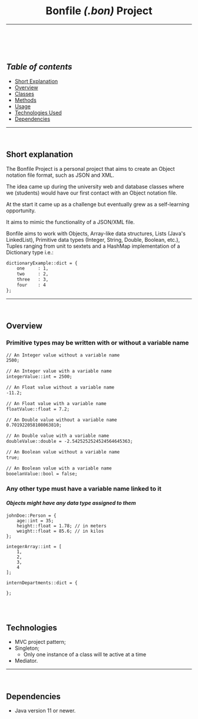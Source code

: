 <header>

# Bonfile *(.bon)* Project
<hr>
</header>
<br>
<nav>

## *Table of contents*

- [Short Explanation](#short-explanation)
- [Overview]()
- [Classes]()
- [Methods]()
- [Usage]()
- [Technologies Used](#technologies)
- [Dependencies](#dependencies)
<hr>
</nav>
<br>
<main>
<section>

## Short explanation
The Bonfile Project is a personal project that aims to create an Object notation file format, such as JSON and XML.

The idea came up during the university web and database classes where we (students) would have our first contact with an Object notation file.

At the start it came up as a challenge but eventually grew as a self-learning opportunity.

It aims to mimic the functionality of a JSON/XML file.

Bonfile aims to work with Objects, Array-like data structures, Lists (Java's LinkedList),
Primitive data types (Integer, String, Double, Boolean, etc.), Tuples ranging from unit to sextets
and a HashMap implementation of a Dictionary type i.e.:
```txt
dictionaryExample::dict = {
    one     : 1,
    two     : 2,
    three   : 3,
    four    : 4
};
```
<hr>
</section>
<br>
<section>

## Overview

### Primitive types may be written with or without a variable name
```txt
// An Integer value without a variable name
2500;

// An Integer value with a variable name
integerValue::int = 2500;

// An Float value without a variable name
-11.2;

// An Float value with a variable name
floatValue::float = 7.2;

// An Double value without a variable name
0.701922058108063810;

// An Double value with a variable name
doubleValue::double = -2.5425252524524564645363;

// An Boolean value without a variable name
true;

// An Boolean value with a variable name
booelanValue::bool = false;
```
### Any other type must have a variable name linked to it
#### *Objects might have any data type assigned to them*
```text
johnDoe::Person = {
    age::int = 35;
    height::float = 1.78; // in meters
    weight::float = 85.6; // in kilos
};

integerArray::int = [
    1,
    2,
    3,
    4
];

internDepartments::dict = {
    
};


```
</section>
<br>
<section>

## Technologies

- MVC project pattern;
- Singleton;
  - Only one instance of a class will te active at a time
- Mediator.
<hr>
</section>
</main>
<br>
<footer>

## Dependencies

- Java version 11 or newer.
</footer>